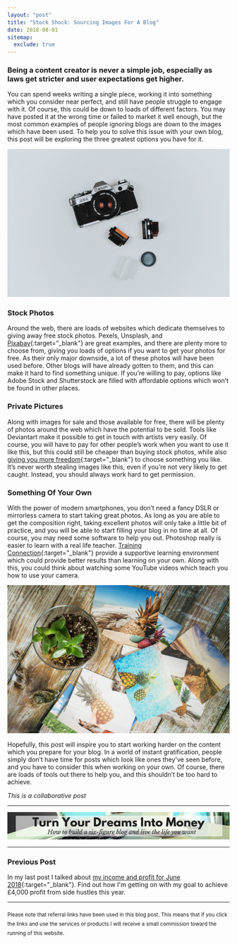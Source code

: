 ```yaml
---
layout: "post"
title: "Stock Shock: Sourcing Images For A Blog"
date: 2018-08-01
sitemap:
  exclude: true
---
```

### Being a content creator is never a simple job, especially as laws get stricter and user expectations get higher. 

You can spend weeks writing a single piece, working it into something which you consider near perfect, and still have people struggle to engage with it. Of course, this could be down to loads of different factors. You may have posted it at the wrong time or failed to market it well enough, but the most common examples of people ignoring blogs are down to the images which have been used. To help you to solve this issue with your own blog, this post will be exploring the three greatest options you have for it.

![Camera and film](/i/2018/sourcing-images-for-a-blog.jpeg)

### Stock Photos
Around the web, there are loads of websites which dedicate themselves to giving away free stock photos. Pexels, Unsplash, and [Pixabay](https://pixabay.com/){:target="_blank"} are great examples, and there are plenty more to choose from, giving you loads of options if you want to get your photos for free. As their only major downside, a lot of these photos will have been used before. Other blogs will have already gotten to them, and this can make it hard to find something unique. If you’re willing to pay, options like Adobe Stock and Shutterstock are filled with affordable options which won’t be found in other places.

### Private Pictures
Along with images for sale and those available for free, there will be plenty of photos around the web which have the potential to be sold. Tools like Deviantart make it possible to get in touch with artists very easily. Of course, you will have to pay for other people’s work when you want to use it like this, but this could still be cheaper than buying stock photos, while also [giving you more freedom](http://inspiringlifedesign.com/posts/write-about-what-you-love.html){:target="_blank"} to choose something you like. It’s never worth stealing images like this, even if you’re not very likely to get caught. Instead, you should always work hard to get permission.

### Something Of Your Own
With the power of modern smartphones, you don’t need a fancy DSLR or mirrorless camera to start taking great photos. As long as you are able to get the composition right, taking excellent photos will only take a little bit of practice, and you will be able to start filling your blog in no time at all. Of course, you may need some software to help you out. Photoshop really is easier to learn with a real life teacher. [Training Connection](https://www.trainingconnection.com/photoshop-training.php){:target="_blank"} provide a supportive learning environment which could provide better results than learning on your own. Along with this, you could think about watching some YouTube videos which teach you how to use your camera.

![Photos on a table next to a plant](/i/2018/sourcing-images-for-a-blog-2.jpeg)

Hopefully, this post will inspire you to start working harder on the content which you prepare for your blog. In a world of instant gratification, people simply don’t have time for posts which look like ones they’ve seen before, and you have to consider this when working on your own. Of course, there are loads of tools out there to help you, and this shouldn’t be too hard to achieve.


*This is a collaborative post*

***

<!-- START ADVERTISER: Emma Drew turn your dreams course -->
<center>
<a href="http://bit.ly/turnyourdreamsintomoney" target="_blank"><img src='/aff/turn-your-dreams-into-money-728x90.png' alt='Turn Your Dreams Into Money link to course' /></a>
</center>
<!-- END ADVERTISER: Emma Drew turn your dreams course -->

***

### Previous Post

In my last post I talked about [my income and profit for June 2018](/posts/june-2018-income-report.html){:target="_blank"}. Find out how I'm getting on with my goal to achieve £4,000 profit from side hustles this year.

***

<sub>Please note that referral links have been used in this blog post. This means that if you click the links and use the services or products I will receive a small commission toward the running of this website.</sub>











